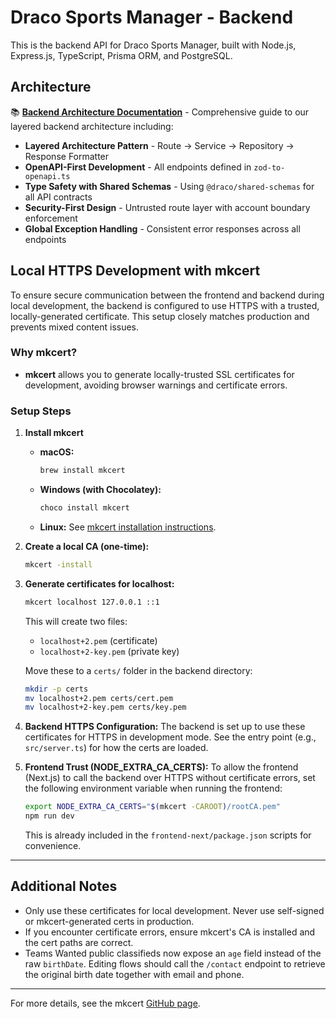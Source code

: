 # Draco Sports Manager - Backend

This is the backend API for Draco Sports Manager, built with Node.js, Express.js, TypeScript, Prisma ORM, and PostgreSQL.

## Architecture

📚 **[Backend Architecture Documentation](./BACKEND_ARCHITECTURE.md)** - Comprehensive guide to our layered backend architecture including:

- **Layered Architecture Pattern** - Route → Service → Repository → Response Formatter
- **OpenAPI-First Development** - All endpoints defined in `zod-to-openapi.ts`
- **Type Safety with Shared Schemas** - Using `@draco/shared-schemas` for all API contracts
- **Security-First Design** - Untrusted route layer with account boundary enforcement
- **Global Exception Handling** - Consistent error responses across all endpoints

## Local HTTPS Development with mkcert

To ensure secure communication between the frontend and backend during local development, the backend is configured to use HTTPS with a trusted, locally-generated certificate. This setup closely matches production and prevents mixed content issues.

### Why mkcert?
- **mkcert** allows you to generate locally-trusted SSL certificates for development, avoiding browser warnings and certificate errors.

### Setup Steps

1. **Install mkcert**
   - **macOS:**
     ```sh
     brew install mkcert
     ```
   - **Windows (with Chocolatey):**
     ```sh
     choco install mkcert
     ```
   - **Linux:**
     See [mkcert installation instructions](https://github.com/FiloSottile/mkcert#installation).

2. **Create a local CA (one-time):**
   ```sh
   mkcert -install
   ```

3. **Generate certificates for localhost:**
   ```sh
   mkcert localhost 127.0.0.1 ::1
   ```
   This will create two files:
   - `localhost+2.pem` (certificate)
   - `localhost+2-key.pem` (private key)

   Move these to a `certs/` folder in the backend directory:
   ```sh
   mkdir -p certs
   mv localhost+2.pem certs/cert.pem
   mv localhost+2-key.pem certs/key.pem
   ```

4. **Backend HTTPS Configuration:**
   The backend is set up to use these certificates for HTTPS in development mode. See the entry point (e.g., `src/server.ts`) for how the certs are loaded.

5. **Frontend Trust (NODE_EXTRA_CA_CERTS):**
   To allow the frontend (Next.js) to call the backend over HTTPS without certificate errors, set the following environment variable when running the frontend:
   ```sh
   export NODE_EXTRA_CA_CERTS="$(mkcert -CAROOT)/rootCA.pem"
   npm run dev
   ```
   This is already included in the `frontend-next/package.json` scripts for convenience.

---

## Additional Notes
- Only use these certificates for local development. Never use self-signed or mkcert-generated certs in production.
- If you encounter certificate errors, ensure mkcert's CA is installed and the cert paths are correct.
- Teams Wanted public classifieds now expose an `age` field instead of the raw `birthDate`. Editing flows should call the
  `/contact` endpoint to retrieve the original birth date together with email and phone.

---

For more details, see the mkcert [GitHub page](https://github.com/FiloSottile/mkcert).